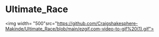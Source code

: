 # Ultimate_Race

<img width= "500"src="https://github.com/Craigshakesphere-Makinde/Ultimate_Race/blob/main/ezgif.com-video-to-gif%20(1).gif">
